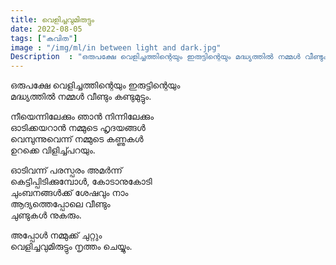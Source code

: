 ```yaml
---
title: വെളിച്ചവുമിരുട്ടും  
date: 2022-08-05
tags: ["കവിത"]
image : "/img/ml/in between light and dark.jpg"
Description  : "ഒരുപക്ഷേ വെളിച്ചത്തിന്റെയും ഇരുട്ടിന്റെയും മദ്ധ്യത്തിൽ നമ്മൾ വീണ്ടും കണ്ടുമുട്ടും..."
---
```


ഒരുപക്ഷേ വെളിച്ചത്തിന്റെയും ഇരുട്ടിന്റെയും  
മദ്ധ്യത്തിൽ നമ്മൾ വീണ്ടും കണ്ടുമുട്ടും.  

നീയെന്നിലേക്കും ഞാൻ നിന്നിലേക്കും  
ഓടിക്കയറാൻ നമ്മുടെ ഹൃദയങ്ങൾ  
വെമ്പുന്നുവെന്ന് നമ്മുടെ കണ്ണുകൾ  
ഉറക്കെ വിളിച്ച്പറയും.  
 
ഓടിവന്ന് പരസ്പരം അമർന്ന്  
കെട്ടിപ്പിടിക്കുമ്പോൾ, കോടാനുകോടി  
ചുംബനങ്ങൾക്ക് ശേഷവും നാം  
ആദ്യത്തെപ്പോലെ വീണ്ടും  
ചുണ്ടുകൾ നുകരും.  

അപ്പോൾ നമ്മുക്ക് ചുറ്റും   
വെളിച്ചവുമിരുട്ടും നൃത്തം ചെയ്യും.    


<!-- 
https://unsplash.com/photos/8LdgwvGmBTM
  
-->